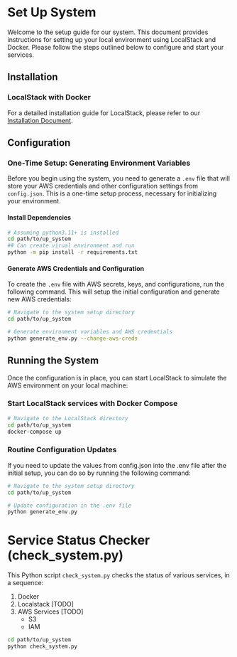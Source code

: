 # Set Up System

Welcome to the setup guide for our system. This document provides instructions for setting up your local environment using LocalStack and Docker. Please follow the steps outlined below to configure and start your services.

## Installation

### LocalStack with Docker

For a detailed installation guide for LocalStack, please refer to our [Installation Document](https://docs.google.com/document/d/1o_DJDGDltexrNTf4f1FwmJNnVJGHw6XuyiyKcsxeGN4/edit?usp=sharing).

## Configuration

### One-Time Setup: Generating Environment Variables

Before you begin using the system, you need to generate a `.env` file that will store your AWS credentials and other configuration settings from `config.json`. This is a one-time setup process, necessary for initializing your environment.

#### Install Dependencies 
```bash
# Assuming python3.11+ is installed 
cd path/to/up_system
## Can create virual environment and run 
python -m pip install -r requirements.txt
```
#### Generate AWS Credentials and Configuration

To create the `.env` file with AWS secrets, keys, and configurations, run the following command. This will setup the initial configuration and generate new AWS credentials:

```bash
# Navigate to the system setup directory
cd path/to/up_system

# Generate environment variables and AWS credentials
python generate_env.py --change-aws-creds
```

## Running the System
Once the configuration is in place, you can start LocalStack to simulate the AWS environment on your local machine:

### Start LocalStack services with Docker Compose 
```bash
# Navigate to the LocalStack directory
cd path/to/up_system
docker-compose up
```

### Routine Configuration Updates
If you need to update the values from config.json into the .env file after the initial setup, you can do so by running the following command:

```bash
# Navigate to the system setup directory
cd path/to/up_system

# Update configuration in the .env file
python generate_env.py
```


# Service Status Checker (check_system.py)

This Python script `check_system.py` checks the status of various services, in a sequence:
1. Docker
2. Localstack [TODO]
3. AWS Services [TODO]
    - S3
    - IAM
```bash
cd path/to/up_system
python check_system.py
``` 
